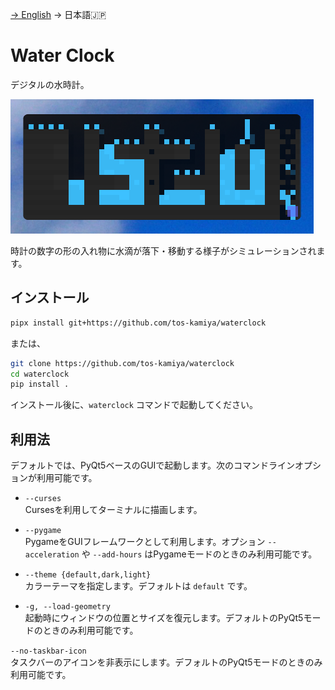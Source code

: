 [→ English](README.md) → 日本語🇯🇵

Water Clock
===========

デジタルの水時計。

![](waterclock-screenshot5.png)

時計の数字の形の入れ物に水滴が落下・移動する様子がシミュレーションされます。  

## インストール

```sh
pipx install git+https://github.com/tos-kamiya/waterclock
```

または、

```sh
git clone https://github.com/tos-kamiya/waterclock
cd waterclock
pip install .
```

インストール後に、`waterclock` コマンドで起動してください。

## 利用法

デフォルトでは、PyQt5ベースのGUIで起動します。次のコマンドラインオプションが利用可能です。

- `--curses`  
  Cursesを利用してターミナルに描画します。

- `--pygame`  
  PygameをGUIフレームワークとして利用します。オプション `--acceleration` や `--add-hours` はPygameモードのときのみ利用可能です。

- `--theme {default,dark,light}`  
  カラーテーマを指定します。デフォルトは `default` です。

- `-g, --load-geometry`  
  起動時にウィンドウの位置とサイズを復元します。デフォルトのPyQt5モードのときのみ利用可能です。

 `--no-taskbar-icon`  
  タスクバーのアイコンを非表示にします。デフォルトのPyQt5モードのときのみ利用可能です。
